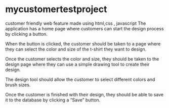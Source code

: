 # mycustomertestproject
customer friendly web feature made using html,css , javascript
The application has a home page where customers can start the design process by clicking a button.

When the button is clicked, the customer should be taken to a page where they can select the color and size of the t-shirt they want to design.

Once the customer selects the color and size, they should be taken to the design page where they can use a simple drawing tool to create their design.

The design tool should allow the customer to select different colors and brush sizes.

Once the customer is finished with their design, they should be able to save it to the database by clicking a “Save” button.

